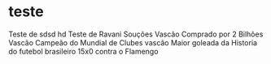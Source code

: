 # teste
Teste de sdsd
hd
Teste de Ravani Souções
Vascão Comprado por 2 Bilhões
Vascão Campeão do Mundial de Clubes
vascão Maior goleada da Historia do futebol brasileiro 15x0 contra o Flamengo
